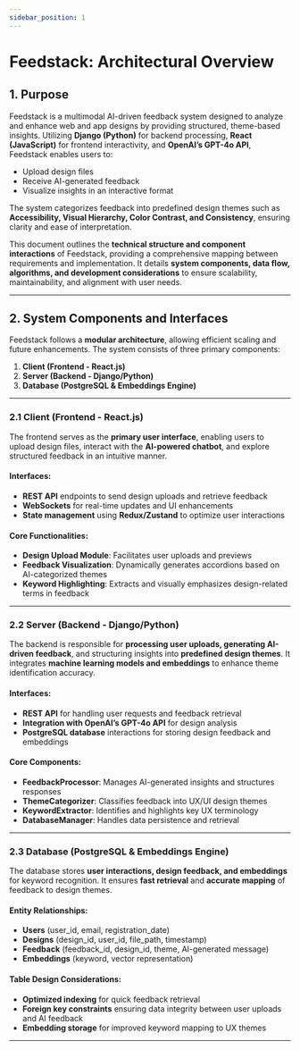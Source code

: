 ```yaml
---
sidebar_position: 1
---
```


# Feedstack: Architectural Overview  

## 1. Purpose  

Feedstack is a multimodal AI-driven feedback system designed to analyze and enhance web and app designs by providing structured, theme-based insights. Utilizing **Django (Python)** for backend processing, **React (JavaScript)** for frontend interactivity, and **OpenAI’s GPT-4o API**, Feedstack enables users to:  

- Upload design files  
- Receive AI-generated feedback  
- Visualize insights in an interactive format  

The system categorizes feedback into predefined design themes such as **Accessibility, Visual Hierarchy, Color Contrast, and Consistency**, ensuring clarity and ease of interpretation.  

This document outlines the **technical structure and component interactions** of Feedstack, providing a comprehensive mapping between requirements and implementation. It details **system components, data flow, algorithms, and development considerations** to ensure scalability, maintainability, and alignment with user needs.  

---

## 2. System Components and Interfaces  

Feedstack follows a **modular architecture**, allowing efficient scaling and future enhancements. The system consists of three primary components:  

1. **Client (Frontend - React.js)**  
2. **Server (Backend - Django/Python)**  
3. **Database (PostgreSQL & Embeddings Engine)**  

---

### 2.1 Client (Frontend - React.js)  

The frontend serves as the **primary user interface**, enabling users to upload design files, interact with the **AI-powered chatbot**, and explore structured feedback in an intuitive manner.  

#### **Interfaces:**  
- **REST API** endpoints to send design uploads and retrieve feedback  
- **WebSockets** for real-time updates and UI enhancements  
- **State management** using **Redux/Zustand** to optimize user interactions  

#### **Core Functionalities:**  
- **Design Upload Module**: Facilitates user uploads and previews  
- **Feedback Visualization**: Dynamically generates accordions based on AI-categorized themes  
- **Keyword Highlighting**: Extracts and visually emphasizes design-related terms in feedback  

---

### 2.2 Server (Backend - Django/Python)  

The backend is responsible for **processing user uploads, generating AI-driven feedback**, and structuring insights into **predefined design themes**. It integrates **machine learning models and embeddings** to enhance theme identification accuracy.  

#### **Interfaces:**  
- **REST API** for handling user requests and feedback retrieval  
- **Integration with OpenAI’s GPT-4o API** for design analysis  
- **PostgreSQL database** interactions for storing design feedback and embeddings  

#### **Core Components:**  
- **FeedbackProcessor**: Manages AI-generated insights and structures responses  
- **ThemeCategorizer**: Classifies feedback into UX/UI design themes  
- **KeywordExtractor**: Identifies and highlights key UX terminology  
- **DatabaseManager**: Handles data persistence and retrieval  

---

### 2.3 Database (PostgreSQL & Embeddings Engine)  

The database stores **user interactions, design feedback, and embeddings** for keyword recognition. It ensures **fast retrieval** and **accurate mapping** of feedback to design themes.  

#### **Entity Relationships:**  
- **Users** (user_id, email, registration_date)  
- **Designs** (design_id, user_id, file_path, timestamp)  
- **Feedback** (feedback_id, design_id, theme, AI-generated message)  
- **Embeddings** (keyword, vector representation)  

#### **Table Design Considerations:**  
- **Optimized indexing** for quick feedback retrieval  
- **Foreign key constraints** ensuring data integrity between user uploads and AI feedback  
- **Embedding storage** for improved keyword mapping to UX themes  

---


